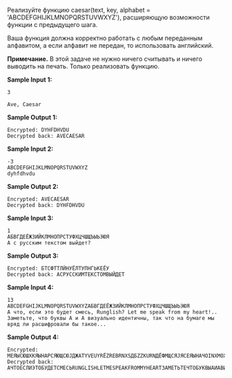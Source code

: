 Реализуйте функцию caesar(text, key, alphabet = 'ABCDEFGHIJKLMNOPQRSTUVWXYZ'), расширяющую возможности функции с предыдущего шага.

Ваша функция должна корректно работать с любым переданным алфавитом, а если алфавит не передан, то использовать английский.

**Примечание.** В этой задаче не нужно ничего считывать и ничего выводить на печать. Только реализовать функцию.

**Sample Input 1:**

```commandline
3

Ave, Caesar
```

**Sample Output 1:**

```commandline
Encrypted: DYHFDHVDU
Decrypted back: AVECAESAR
```

**Sample Input 2:**

```commandline
-3
ABCDEFGHIJKLMNOPQRSTUVWXYZ
dyhfdhvdu
```

**Sample Output 2:**

```commandline
Encrypted: AVECAESAR
Decrypted back: DYHFDHVDU
```

**Sample Input 3:**

```commandline
1
АБВГДЕЁЖЗИЙКЛМНОПРСТУФХЦЧШЩЪЫЬЭЮЯ
А с русским текстом выйдет?
```

**Sample Output 3:**

```commandline
Encrypted: БТСФТТЛЙНУЁЛТУПНГЬКЕЁУ
Decrypted back: АСРУССКИМТЕКСТОМВЫЙДЕТ
```

**Sample Input 4:**

```commandline
13
ABCDEFGHIJKLMNOPQRSTUVWXYZАБВГДЕЁЖЗИЙКЛМНОПРСТУФХЦЧШЩЪЫЬЭЮЯ
А что, если это будет смесь, Runglish? Let me speak from my heart!.. Заметьте, что буквы A и А визуально идентичны, так что на бумаге мы вряд ли расшифровали бы такое...
```

**Sample Output 4:**

```commandline
Encrypted: МEЯЫСЮШХKЯЫНAРСЯЮЩСЮJДЖАTYVЕUYRЁZRЕВRNXSДБZZКURNДЁФМЩСЯJЯСEЯЫНAЧОINХМОХФAМШJЪЫХРСЪЯХEЪIЯМЧEЯЫЪМНAЩМПСЩIОЭMРШХЭМЮFХBЭЫОМШХНIЯМЧЫС
Decrypted back: АЧТОЕСЛИЭТОБУДЕТСМЕСЬRUNGLISHLETMESPEAKFROMMYHEARTЗАМЕТЬТЕЧТОБУКВЫAИАВИЗУАЛЬНОИДЕНТИЧНЫТАКЧТОНАБУМАГЕМЫВРЯ
```
